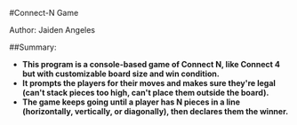 #Connect-N Game

Author: Jaiden Angeles

##Summary:
- **This program is a console-based game of Connect N, like Connect 4 but with customizable board size and win condition.**
- **It prompts the players for their moves and makes sure they're legal (can't stack pieces too high, can't place them outside the board).**
- **The game keeps going until a player has N pieces in a line (horizontally, vertically, or diagonally), then declares them the winner.**
